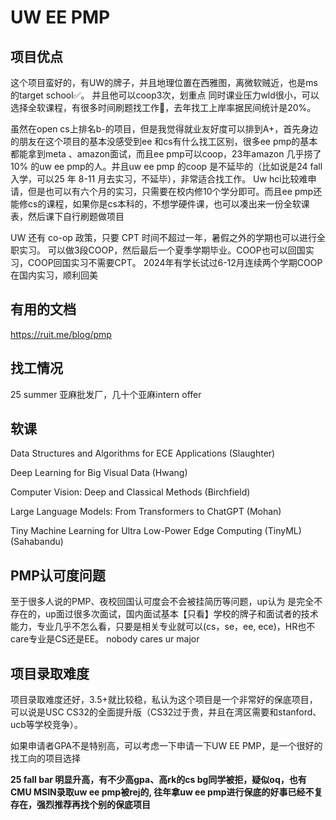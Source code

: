 
# UW EE PMP

## 项目优点
这个项目蛮好的，有UW的牌子，并且地理位置在西雅图，离微软贼近，也是ms的target school✅。
并且他可以coop3次，划重点
同时课业压力wld很小，可以选择全软课程，有很多时间刷题找工作🐻，去年找工上岸率据民间统计是20%。

虽然在open cs上排名b-的项目，但是我觉得就业友好度可以排到A+，首先身边的朋友在这个项目的基本没感受到ee 和cs有什么找工区别，很多ee pmp的基本都能拿到meta 、amazon面试，而且ee pmp可以coop，23年amazon 几乎捞了10% 的uw ee pmp的人。并且uw ee pmp 的coop 是不延毕的（比如说是24 fall入学，可以25 年 8-11 月去实习，不延毕），非常适合找工作。 Uw hci比较难申请，但是也可以有六个月的实习，只需要在校内修10个学分即可。而且ee pmp还能修cs的课程，如果你是cs本科的，不想学硬件课，也可以凑出来一份全软课表，然后课下自行刷题做项目

UW 还有 co-op 政策，只要 CPT 时间不超过一年，暑假之外的学期也可以进行全职实习。 可以做3段COOP，然后最后一个夏季学期毕业。COOP也可以回国实习，COOP回国实习不需要CPT。 2024年有学长试过6-12月连续两个学期COOP在国内实习，顺利回美

## 有用的文档
https://ruit.me/blog/pmp

## 找工情况
25 summer 亚麻批发厂，几十个亚麻intern offer

## 软课
Data Structures and Algorithms for ECE Applications (Slaughter)

Deep Learning for Big Visual Data (Hwang)

Computer Vision: Deep and Classical Methods (Birchfield)

Large Language Models: From Transformers to ChatGPT (Mohan)

Tiny Machine Learning for Ultra Low-Power Edge Computing (TinyML) (Sahabandu)



## PMP认可度问题
至于很多人说的PMP、夜校回国认可度会不会被挂简历等问题，up认为
是完全不存在的，up面过很多次面试，国内面试基本【只看】学校的牌子和面试者的技术能力，专业几乎不怎么看，只要是相关专业就可以(cs，se，ee, ece)，HR也不care专业是CS还是EE。
nobody cares ur major 

## 项目录取难度
项目录取难度还好，3.5+就比较稳，私认为这个项目是一个非常好的保底项目，可以说是USC CS32的全面提升版（CS32过于贵，并且在湾区需要和stanford、ucb等学校竞争）。

如果申请者GPA不是特别高，可以考虑一下申请一下UW EE PMP，是一个很好的找工向的项目选择

**25 fall bar 明显升高，有不少高gpa、高rk的cs bg同学被拒，疑似oq，也有CMU MSIN录取uw ee pmp被rej的, 往年拿uw ee pmp进行保底的好事已经不复存在，强烈推荐再找个别的保底项目**